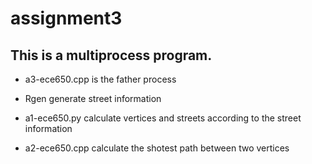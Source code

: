# assignment3
This is a multiprocess program. 
----

* a3-ece650.cpp is the father process

* Rgen generate street information

* a1-ece650.py calculate vertices and streets according to the street information

* a2-ece650.cpp calculate the shotest path between two vertices
